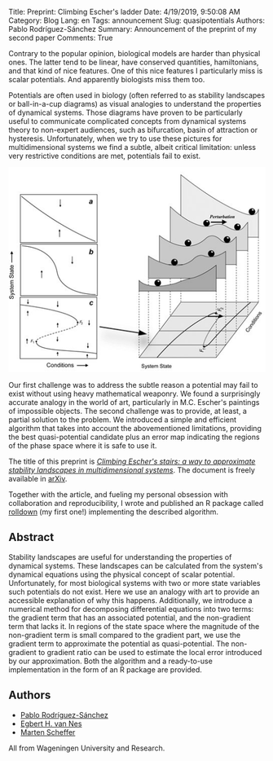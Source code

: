 Title: Preprint: Climbing Escher's ladder
Date: 4/19/2019, 9:50:08 AM
Category: Blog
Lang: en
Tags: announcement
Slug: quasipotentials
Authors: Pablo Rodríguez-Sánchez
Summary: Announcement of the preprint of my second paper
Comments: True

Contrary to the popular opinion, biological models are harder than physical ones. The latter tend to be linear, have conserved quantities, hamiltonians, and that kind of nice features. One of this nice features I particularly miss is scalar potentials. And apparently biologists miss them too.

Potentials are often used in biology (often referred to as stability landscapes or ball-in-a-cup diagrams) as visual analogies to understand the properties of dynamical systems. Those diagrams have proven to be particularly useful to communicate complicated concepts from dynamical systems theory to non-expert audiences, such as bifurcation, basin of attraction or hysteresis. Unfortunately, when we try to use these pictures for multidimensional systems we find a subtle, albeit critical limitation: unless very restrictive conditions are met, potentials fail to exist.

![aew](images/2019-04/aew.jpg)

Our first challenge was to address the subtle reason a potential may fail to exist without using heavy mathematical weaponry. We found a surprisingly accurate analogy in the world of art, particularly in M.C. Escher's paintings of impossible objects. The second challenge was to provide, at least, a partial solution to the problem. We introduced a simple and efficient algorithm that takes into account the abovementioned limitations, providing the best quasi-potential candidate plus an error map indicating the regions of the phase space where it is safe to use it.

The title of this preprint is [_Climbing Escher's stairs: a way to approximate stability landscapes in multidimensional systems_](https://arxiv.org/abs/1903.05615). The document is freely available in [arXiv](https://arxiv.org/abs/1903.05615).

Together with the article, and fueling my personal obsession with collaboration and reproducibility, I wrote and published an R package called [rolldown](https://github.com/PabRod/rolldown) (my first one!) implementing the described algorithm.

## Abstract
Stability landscapes are useful for understanding the properties of dynamical systems. These landscapes can be calculated from the system's dynamical equations using the physical concept of scalar potential. Unfortunately, for most biological systems with two or more state variables such potentials do not exist. Here we use an analogy with art to provide an accessible explanation of why this happens. Additionally, we introduce a numerical method for decomposing differential equations into two terms: the gradient term that has an associated potential, and the non-gradient term that lacks it. In regions of the state space where the magnitude of the non-gradient term is small compared to the gradient part, we use the gradient term to approximate  the potential as quasi-potential. The non-gradient to gradient ratio can be used to estimate the local error introduced by our approximation. Both the algorithm and a ready-to-use implementation in the form of an R package are provided.

## Authors
- [Pablo Rodríguez-Sánchez](http://www.sparcs-center.org/about-us/staff-contacts/pablo-rodriguez.html)
- [Egbert H. van Nes](http://www.sparcs-center.org/about-us/staff-contacts/egbert-van-nes.html)
- [Marten Scheffer](http://www.sparcs-center.org/about-us/staff-contacts/marten-scheffer.html)

All from Wageningen University and Research.
